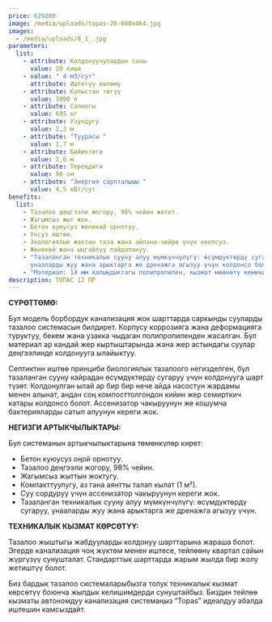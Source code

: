 ```yaml
---
price: 629200
image: /media/uploads/topas-20-600x464.jpg
images:
  - /media/uploads/8_1_.jpg
parameters:
  list:
    - attribute: Колдонуучулардын саны
      value: 20 киши
    - value: " 4 м3/сут"
      attribute: Иштетүү көлөмү
    - attribute: Капыстан төгүү
      value: 1000 л
    - attribute: Салмагы
      value: 695 кг
    - attribute: Узундугу
      value: 2,3 м
    - attribute: "Туурасы "
      value: 1,7 м
    - attribute: Бийиктиги
      value: 2,6 м
    - attribute: Тереңдиги
      value: 90 см
    - attribute: "Энергия сарпталышы "
      value: 4,5 кВт/сут
benefits:
  list:
    - Тазалоо деңгээли жогору, 98% чейин жетет.
    - Жагымсыз жыт жок.
    - Бетон куюусуз жөнөкөй орнотуу.
    - Унсуз иштөө.
    - Экологиялык жактан таза жана айлана-чөйрө үчүн коопсуз.
    - Жөнөкөй жана ыңгайлуу пайдалануу.
    - "Тазаланган техникалык сууну алуу мүмкүнчүлүгү: өсүмдүктөрдү сугаруу,
      унааларды жуу жана арыктарга же дренажга агызуу үчүн колдонсо болот."
    - "Материал: 14 мм калыңдыктагы полипропилен, кызмат мөөнөтү кеминде 50 жыл."
description: ТОПАС 12 ПР
---
```




**СҮРӨТТӨМӨ:**

Бул модель борбордук канализация жок шарттарда саркынды сууларды тазалоо системасын билдирет. Корпусу коррозияга жана деформацияга туруктуу, бекем жана узакка чыдаган полипропиленден жасалган. Бул материал ар кандай жер кыртыштарында жана жер астындагы суулар деңгээлинде колдонууга ылайыктуу.

Септиктин иштөө принциби биологиялык тазалоого негизделген, бул тазаланган сууну кайрадан өсүмдүктөрдү сугаруу үчүн колдонууга шарт түзөт. Колдонулган ылай ар бир бир нече айда насостун жардамы менен алынат, андан соң компосттолгондон кийин жер семирткич катары колдонсо болот. Ассенизатор чакыруунун же кошумча бактерияларды сатып алуунун кереги жок.

**НЕГИЗГИ АРТЫКЧЫЛЫКТАРЫ:**

Бул системанын артыкчылыктарына төмөнкүлөр кирет:

* Бетон куюусуз оңой орнотуу.
* Тазалоо деңгээли жогору, 98% чейин.
* Жагымсыз жыттын жоктугу.
* Компакттуулугу, аз гана аянтты талап кылат (1 м²).
* Суу сордуруу үчүн ассенизатор чакыруунун кереги жок.
* Тазаланган техникалык сууну алуу мүмкүнчүлүгү: өсүмдүктөрдү сугаруу, унааларды жуу жана арыктарга же дренажга агызуу үчүн.

**ТЕХНИКАЛЫК КЫЗМАТ КӨРСӨТҮҮ:**

Тазалоо жыштыгы жабдууларды колдонуу шарттарына жараша болот. Эгерде канализация чоң жүктөм менен иштесе, тейлөөнү квартал сайын жүргүзүү сунушталат. Стандарттык шарттарда жарым жылда бир жолу жетиштүү болот.

Биз бардык тазалоо системаларыбызга толук техникалык кызмат көрсөтүү боюнча жылдык келишимдерди сунуштайбыз. Биздин тейлөө кызматы автономдуу канализация системаңыз “Topas” идеалдуу абалда иштешин камсыздайт.
